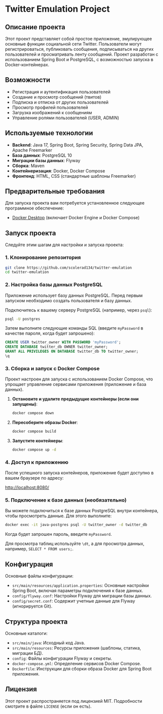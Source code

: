 # Twitter Emulation Project

## Описание проекта

Этот проект представляет собой простое приложение, эмулирующее основные функции социальной сети Twitter. Пользователи могут регистрироваться, публиковать сообщения, подписываться на других пользователей и просматривать ленту сообщений. Проект разработан с использованием Spring Boot и PostgreSQL, с возможностью запуска в Docker-контейнерах.

## Возможности

- Регистрация и аутентификация пользователей
- Создание и просмотр сообщений (твитов)
- Подписка и отписка от других пользователей
- Просмотр профилей пользователей
- Загрузка изображений к сообщениям
- Управление ролями пользователей (USER, ADMIN)

## Используемые технологии

- **Backend**: Java 17, Spring Boot, Spring Security, Spring Data JPA, Apache Freemarker
- **База данных**: PostgreSQL 10
- **Миграции базы данных**: Flyway
- **Сборка**: Maven
- **Контейнеризация**: Docker, Docker Compose
- **Фронтенд**: HTML, CSS (стандартные шаблоны Freemarker)

## Предварительные требования

Для запуска проекта вам потребуется установленное следующее программное обеспечение:

- [Docker Desktop](https://www.docker.com/products/docker-desktop) (включает Docker Engine и Docker Compose)

## Запуск проекта

Следуйте этим шагам для настройки и запуска проекта:

### 1. Клонирование репозитория

```bash
git clone https://github.com/scolerad134/twitter-emulation
cd twitter-emulation
```

### 2. Настройка базы данных PostgreSQL

Приложение использует базу данных PostgreSQL. Перед первым запуском необходимо создать пользователя и базу данных.

Подключитесь к вашему серверу PostgreSQL (например, через `psql`):

```bash
psql -U postgres
```

Затем выполните следующие команды SQL (введите `myPassword` в качестве пароля, когда будет запрошено):

```sql
CREATE USER twitter_owner WITH PASSWORD 'myPassword';
CREATE DATABASE twitter_db OWNER twitter_owner;
GRANT ALL PRIVILEGES ON DATABASE twitter_db TO twitter_owner;
\q
```

### 3. Сборка и запуск с Docker Compose

Проект настроен для запуска с использованием Docker Compose, что упрощает управление сервисами приложения (приложение и база данных).

1.  **Остановите и удалите предыдущие контейнеры (если они запущены)**:
    ```bash
    docker compose down
    ```

2.  **Пересоберите образы Docker**:
    ```bash
    docker compose build
    ```

3.  **Запустите контейнеры**:
    ```bash
    docker compose up -d
    ```

### 4. Доступ к приложению

После успешного запуска контейнеров, приложение будет доступно в вашем браузере по адресу:

[http://localhost:8080/](http://localhost:8080/)

### 5. Подключение к базе данных (необязательно)

Вы можете подключиться к базе данных PostgreSQL внутри контейнера, чтобы просмотреть данные. Для этого выполните:

```bash
docker exec -it java-postgres psql -U twitter_owner -d twitter_db
```

Когда будет запрошен пароль, введите `myPassword`.

Для просмотра таблиц используйте `\dt`, а для просмотра данных, например, `SELECT * FROM users;`.

## Конфигурация

Основные файлы конфигурации:

- `src/main/resources/application.properties`: Основные настройки Spring Boot, включая параметры подключения к базе данных.
- `config/flyway.conf`: Настройки Flyway для миграции базы данных.
- `config/secret.conf`: Содержит учетные данные для Flyway (игнорируется Git).

## Структура проекта

Основные каталоги:

- `src/main/java`: Исходный код Java.
- `src/main/resources`: Ресурсы приложения (шаблоны, статика, миграции БД).
- `config`: Файлы конфигурации Flyway и секреты.
- `docker-compose.yml`: Определение сервисов Docker Compose.
- `Dockerfile`: Инструкции для сборки образа Docker для Spring Boot приложения.

## Лицензия

Этот проект распространяется под лицензией MIT. Подробности смотрите в файле `LICENSE` (если он есть).
